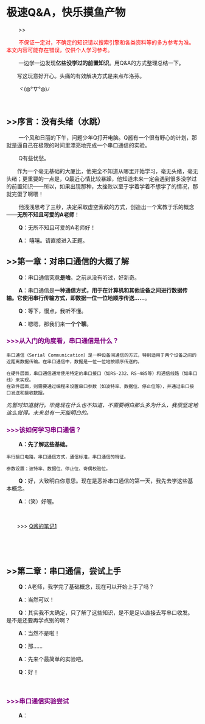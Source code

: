# 极速Q&A，快乐摸鱼产物

&emsp;&emsp; >>

&emsp;&emsp; <font color="red">不保证一定对，不确定的知识请以搜索引擎和各类资料等的多方参考为准。本文内容可能存在错误，仅供个人学习参考。</font>

&emsp;&emsp; 一边学一边发现**亿些没学过的前置知识**。用Q&A的方式整理总结一下。

&emsp;&emsp;写这玩意好开心。头痛的有效解决方式是来点布洛芬。

&emsp;&emsp; ヾ(◍°∇°◍)ﾉ

&emsp;&emsp;


## >>序言：没有头绪（水跳）

&emsp;&emsp; 一个风和日丽的下午，问题少年Q打开电脑。Q酱有一个很有野心的计划，那就是逼自己在极限的时间里漂亮地完成一个串口通信的实验。

&emsp;&emsp; Q有些忧愁。

&emsp;&emsp;作为一个毫无基础的大厦比，他完全不知道从哪里开始学习，毫无头绪，毫无头绪；更重要的一点是，Q最近心情比较暴躁，他知道未来一定会遇到很多没学过的前置知识——所以，如果出现那种，太挫败以至于学着学着不想学了的情况，那就完蛋了啊喂！

&emsp;&emsp; 他浅浅思考了三秒，决定采取虚空索敌的方式，创造出一个寓教于乐的概念——**无所不知且可爱的A老师**！

&emsp;&emsp; **Q**：无所不知且可爱的A老师好！

&emsp;&emsp; **A**： 嘻嘻。请直接进入正题。

## >>第一章：对串口通信的大概了解


&emsp;&emsp; **Q**：串口通信究竟**是啥**。之前从没有听过，好新奇。

&emsp;&emsp; **A**：串口通信是**一种通信方式，用于在计算机和其他设备之间进行数据传输。它使用串行传输方式，即数据一位一位地顺序传送……**。

&emsp;&emsp; **Q**：等下，慢点，我听不懂。

&emsp;&emsp; **A**：嗯嗯，那我们来**一个个聊**。

### <font color="purple" >>>>从入门的角度看，串口通信是什么？</font>
```
串口通信（Serial Communication）是一种设备间通信的方式，特别适用于两个设备之间的近距离数据传输。在串口通信中，数据是一位一位地按顺序传送的。
```
```
在硬件层面，串口通信通常使用特定的串口接口（如RS-232、RS-485等）和通信线路（如串口线）来实现。
在软件层面，则需要通过编程来设置串口参数（如波特率、数据位、停止位等），并通过串口接口发送和接收数据。
```
*先暂时知道就行。毕竟现在什么也不知道，不需要明白那么多为什么，我很坚定地这么觉得。未来总有一天能明白的。*

### <font color="purple">>>>该如何学习串口通信？</font>

&emsp;&emsp; **A：先了解这些基础。**

```
串行接口电路，串口通信方式，通信标准，串口通信的特征。
```
```
参数设置：波特率、数据位、停止位、奇偶校验位。
```


&emsp;&emsp; **Q**：好，大致明白你意思。现在是恶补串口通信的第一天，我先去学这些基本概念。

&emsp;&emsp; **A**：（笑）好喔。

&emsp;&emsp;

&emsp;&emsp;>>> [Q酱的笔记1](1_基础.md "基础概念相关")



&emsp;&emsp;

&emsp;&emsp;

## >>第二章：串口通信，尝试上手

&emsp;&emsp; **Q**：A老师，我学完了基础概念，现在可以开始上手了吗？

&emsp;&emsp; **A**：当然可以！

&emsp;&emsp; **Q**：其实我不太确定，只了解了这些知识，是不是足以直接去写串口收发。是不是还要再学点别的啊？

&emsp;&emsp; **A**：当然不是啦！

&emsp;&emsp; **Q**：那……

&emsp;&emsp; **A**：先来个最简单的实验吧。

&emsp;&emsp; **Q**：好！

&emsp;&emsp;

### <font color="purple">>>>串口通信实验尝试</font>

&emsp;&emsp; **A**：